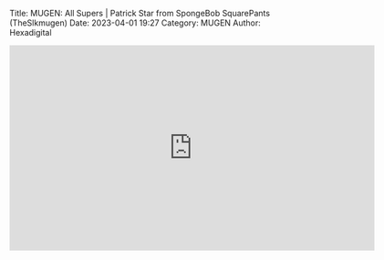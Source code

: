 Title: MUGEN: All Supers | Patrick Star from SpongeBob SquarePants (TheSlkmugen)
Date: 2023-04-01 19:27
Category: MUGEN
Author: Hexadigital

<center><iframe src="https://www.youtube.com/embed/z7MoDOeIpZk?feature=oembed" allow="accelerometer; autoplay; encrypted-media; gyroscope; picture-in-picture" width="640" height="360" frameborder="0"></iframe>

